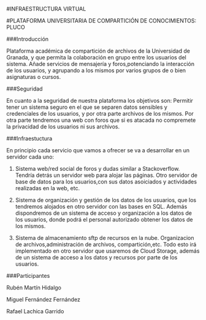 #INFRAESTRUCTURA VIRTUAL

#PLATAFORMA UNIVERSITARIA DE COMPARTICIÓN DE CONOCIMIENTOS: PLUCO

###Introducción

Plataforma académica de compartición de archivos de la Universidad de Granada, y que permita la colaboración en grupo entre los usuarios del sistema. Añade servicios de mensajería y foros,potenciando la interacción de los usuarios, y agrupando a los mismos por varios grupos de o bien asignaturas o cursos.

###Seguridad

En cuanto a la seguridad de nuestra plataforma los objetivos son: Permitir tener un sistema seguro en el que se separen datos sensibles y credenciales de los usuarios, y por otra parte archivos de los mismos. Por otra parte tendremos una web con foros que si es atacada no compremete la privacidad de los usuarios ni sus archivos.

###Infraestuctura

En principio cada servicio que vamos a ofrecer se va a desarrollar en un servidor cada uno:

1) Sistema web/red social de foros y dudas similar a Stackoverflow. Tendría detrás un servidor web para alojar las páginas. Otro servidor de base de datos para los usuarios,con sus datos asoiciados y actividades realizadas en la web, etc.

2) Sistema de organización y gestión de los datos de los usuarios, que los tendremos alojados en otro servidor con las bases en SQL. Además dispondremos de un sistema de acceso y organización a los datos de los usuarios, donde podrá el personal autorizado obtener los datos de los mismos.

3) Sistema de almacenamiento sftp de recursos en la nube. Organizacion de archivos,administración de archivos, compartición,etc. Todo esto irá implementado en otro servidor que usaremos de Cloud Storage, además de un sistema de acceso a los datos y recursos por parte de los usuarios.

###Participantes

Rubén Martín Hidalgo

Miguel Fernández Fernández

Rafael Lachica Garrido
